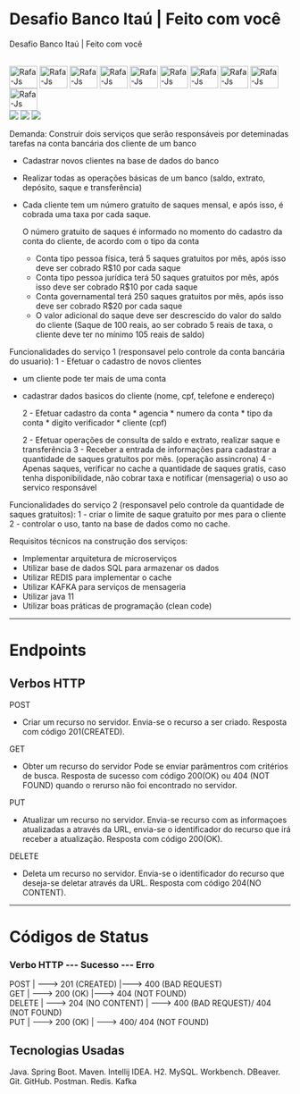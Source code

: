 # Desafio Banco Itaú | Feito com você
Desafio Banco Itaú | Feito com você

<div style="display: inline_block"><br>
  <img align="center" alt="Rafa-Js" height="40" width="50" src="https://img.shields.io/badge/Java-ED8B00?style=for-the-badge&logo=java&logoColor=white">
  <img align="center" alt="Rafa-Js" height="40" width="50" src="https://img.shields.io/badge/Markdown-000000?style=for-the-badge&logo=markdown&logoColor=white">
  <img align="center" alt="Rafa-Js" height="40" width="50" src="https://img.shields.io/badge/Spring-6DB33F?style=for-the-badge&logo=spring&logoColor=white">
  <img align="center" alt="Rafa-Js" height="40" width="50" src="https://img.shields.io/badge/MySQL-00000F?style=for-the-badge&logo=mysql&logoColor=white">
  <img align="center" alt="Rafa-Js" height="40" width="50" src="https://img.shields.io/badge/Apache_Kafka-231F20?style=for-the-badge&logo=apache-kafka&logoColor=white">
  <img align="center" alt="Rafa-Js" height="40" width="50" src="https://img.shields.io/badge/Spring_Boot-F2F4F9?style=for-the-badge&logo=spring-boot">
  <img align="center" alt="Rafa-Js" height="40" width="50" src="https://img.shields.io/badge/json-5E5C5C?style=for-the-badge&logo=json&logoColor=white">
  <img align="center" alt="Rafa-Js" height="40" width="50" src="https://user-images.githubusercontent.com/44611131/136869740-c514d30e-d529-4167-a459-4fcd647cce19.png">
  <img align="center" alt="Rafa-Js" height="40" width="50" src="https://img.shields.io/badge/Docker-2CA5E0?style=for-the-badge&logo=docker&logoColor=white">
  <img align="center" alt="Rafa-Js" height="40" width="50" src="https://img.shields.io/badge/Postman-FF6C37?style=for-the-badge&logo=Postman&logoColor=white">
</div>
<div> 
  <a href="https://github.com/Leonardohilariogithub/" target="_blank"><img src="https://img.shields.io/badge/GitHub-100000?style=for-the-badge&logo=github&logoColor=white" target="_blank"></a>   
  <a href="https://www.instagram.com/hilarioleozinho/?hl=pt" target="_blank"><img src="https://img.shields.io/badge/-Instagram-%23E4405F?style=for-the-badge&logo=instagram&logoColor=white" target="_blank"></a>
  <a href="https://www.linkedin.com/in/leonardoanalistadesuporte/" target="_blank"><img src="https://img.shields.io/badge/-LinkedIn-%230077B5?style=for-the-badge&logo=linkedin&logoColor=white" target="_blank"></a> 
</div>

Demanda: Construir dois serviços que serão responsáveis por deteminadas tarefas na conta bancária dos cliente de um banco
* Cadastrar novos clientes na base de dados do banco

* Realizar todas as operações básicas de um banco (saldo, extrato, depósito, saque e transferência)

* Cada cliente tem um número gratuito de saques mensal, e após isso, é cobrada uma taxa por cada saque.

  O número gratuito de saques é informado no momento do cadastro da conta do cliente, de acordo com o tipo da conta
    - Conta tipo pessoa física, terá 5 saques gratuitos por mês, após isso deve ser cobrado R$10 por cada saque
    - Conta tipo pessoa jurídica terá 50 saques gratuitos por mês, após isso deve ser cobrado R$10 por cada saque
    - Conta governamental terá 250 saques gratuitos por mês, após isso deve ser cobrado R$20 por cada saque
    - O valor adicional do saque deve ser descrescido do valor do saldo do cliente (Saque de 100 reais, ao ser cobrado 5 reais de taxa, o cliente deve ter no mínimo 105 reais de saldo)

Funcionalidades do serviço 1 (responsavel pelo controle da conta bancária do usuario):
1 - Efetuar o cadastro de novos clientes
* um cliente pode ter mais de uma conta
* cadastrar dados basicos do cliente (nome, cpf, telefone e endereço)

    2 - Efetuar cadastro da conta
        * agencia
        * numero da conta
        * tipo da conta 
        * digito verificador
        * cliente (cpf)

    2 - Efetuar operações de consulta de saldo e extrato, realizar saque e transferência 
    3 - Receber a entrada de informações para cadastrar a quantidade de saques gratuitos por mês. (operação assincrona)
    4 - Apenas saques, verificar no cache a quantidade de saques gratis, caso tenha disponibilidade, não cobrar taxa e notificar (mensageria) o uso ao servico responsável

Funcionalidades do serviço 2 (responsavel pelo controle da quantidade de saques gratuitos):
1 - criar o limite de saque gratuito por mes para o cliente
2 - controlar o uso, tanto na base de dados como no cache.

Requisitos técnicos na construção dos serviços:
- Implementar arquitetura de microserviços
- Utilizar base de dados SQL para armazenar os dados
- Utilizar REDIS para implementar o cache
- Utilizar KAFKA para serviços de mensageria
- Utilizar java 11
- Utilizar boas práticas de programação (clean code)
- -------------------------------------------------------------
# Endpoints
## Verbos HTTP

POST
- Criar um recurso no servidor.
  Envia-se o recurso a ser criado.
  Resposta com código 201(CREATED).

GET
- Obter um recurso do servidor
  Pode se enviar parâmentros com critérios de busca.
  Resposta de sucesso com código 200(OK) ou 404 (NOT FOUND)
  quando o rerurso não foi encontrado no servidor.

PUT
- Atualizar um recurso no servidor.
  Envia-se recurso com as informaçoes atualizadas a através
  da URL, envia-se o identificador do recurso que irá receber a atualização.
  Resposta com código 200(OK).

DELETE
- Deleta um recurso no servidor.
  Envia-se o identificador do recurso que deseja-se
  deletar através da URL.
  Resposta com código 204(NO CONTENT).
---------------------------------------------------------------
# Códigos de Status

### Verbo HTTP  --- Sucesso --- Erro

POST   |  --->    201 (CREATED)  |---> 400 (BAD REQUEST)           
GET    |  --->   200 (OK)   |---> 404 (NOT FOUND)                
DELETE |  --->  204 (NO CONTENT)   | ---> 400 (BAD REQUEST)/ 404 (NOT FOUND)          
PUT    |  --->   200 (OK) | --->  400/ 404 (NOT FOUND)

## Tecnologias Usadas
Java. Spring Boot. Maven. Intellij IDEA.
H2. MySQL. Workbench. DBeaver.
Git. GitHub. Postman. Redis. Kafka




